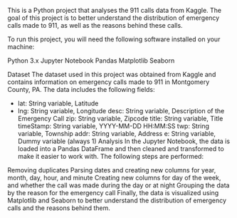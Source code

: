 This is a Python project that analyses the 911 calls data from Kaggle. The goal of this project is to better understand the distribution of 
emergency calls made to 911, as well as the reasons behind these calls.


To run this project, you will need the following software installed on your machine:

Python 3.x
Jupyter Notebook
Pandas
Matplotlib
Seaborn


Dataset
The dataset used in this project was obtained from Kaggle and contains information on emergency calls made to 911 in Montgomery County, PA. 
The data includes the following fields:

- lat: String variable, Latitude
- lng: String variable, Longitude
desc: String variable, Description of the Emergency Call
zip: String variable, Zipcode
title: String variable, Title
timeStamp: String variable, YYYY-MM-DD HH:MM:SS
twp: String variable, Township
addr: String variable, Address
e: String variable, Dummy variable (always 1)
Analysis
In the Jupyter Notebook, the data is loaded into a Pandas DataFrame and then cleaned and transformed to make it easier to work with. The following steps are performed:

Removing duplicates
Parsing dates and creating new columns for year, month, day, hour, and minute
Creating new columns for day of the week, and whether the call was made during the day or at night
Grouping the data by the reason for the emergency call
Finally, the data is visualized using Matplotlib and Seaborn to better understand the distribution of emergency calls and the reasons behind them.

